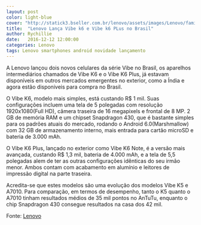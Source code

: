 ```yaml
---
layout: post
color: light-blue
cover: "http://statick3.bseller.com.br/lenovo/assets/images/Lenovo/familia-vibe/banner-familia-k6.jpg?v=11"
title:  "Lenovo Lança Vibe k6 e Vibe k6 PLus no Brasil"
author: Rychillie
date:   2016-12-12 12:00:00
categories: Lenovo
tags: Lenovo smartphones android novidade lançamento
---
```

A Lenovo lançou dois novos celulares da série Vibe no Brasil, os aparelhos intermediários chamados de Vibe K6 e o Vibe K6 Plus, já estavam disponíveis em outros mercados emergentes no exterior, como a Índia e agora estão disponiveis para compra no Brasil.

O Vibe K6, modelo mais simples, está custando R$ 1 mil. Suas configurações incluem uma tela de 5 polegadas com resolução 1920x1080(Full HD), câmera traseira de 16 megapixels e frontal de 8 MP. 2 GB de memória RAM e um chipset Snapdragon 430, que é bastante simples para os padrões atuais do mercado, rodando o Android 6.0(Marshmallow) com 32 GB de armazenamento interno, mais entrada para cartão microSD e bateria de 3.000 mAh.

O Vibe K6 Plus, lançado no exterior como Vibe K6 Note, é a versão mais avançada, custando R$ 1,3 mil, bateria de 4.000 mAh, e a tela de 5,5 polegadas alem de ter as outras configurações idênticas do seu irmão menor. Ambos contam com acabamento em alumínio e leitores de impressão digital na parte traseira.

Acredita-se que estes modelos são uma evolução dos modelos Vibe K5 e A7010. Para comparação, em termos de desempenho, tanto o K5 quanto o A7010 tinham resultados médios de 35 mil pontos no AnTuTu, enquanto o chip Snapdragon 430 consegue resultados na casa dos 42 mil.

Fonte: <a href="http://www.lenovovibe.com.br/familia-k6">Lenovo</a>

<script async src="//pagead2.googlesyndication.com/pagead/js/adsbygoogle.js"></script>
<!-- Final_texto_okgnow -->
<ins class="adsbygoogle"
     style="display:block"
     data-ad-client="ca-pub-7837358846130941"
     data-ad-slot="9265933715"
     data-ad-format="auto"></ins>
<script>
(adsbygoogle = window.adsbygoogle || []).push({});
</script>
